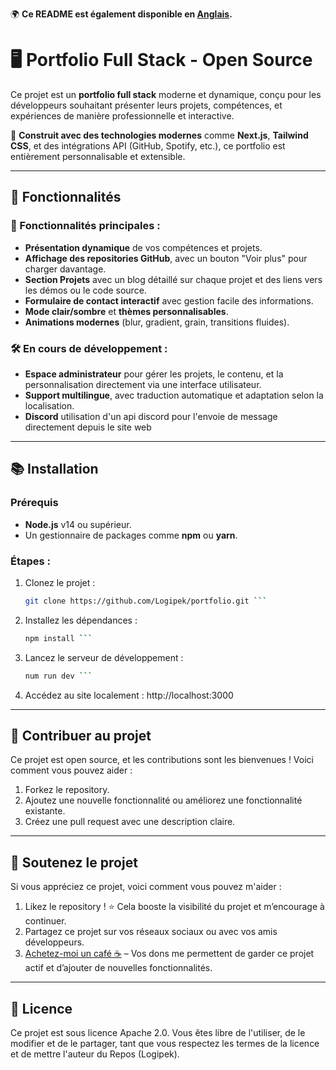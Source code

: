 🌍 **Ce README est également disponible en [Anglais](./README.md).**

# 🖥️ Portfolio Full Stack - Open Source  

Ce projet est un **portfolio full stack** moderne et dynamique, conçu pour les développeurs souhaitant présenter leurs projets, compétences, et expériences de manière professionnelle et interactive.

🎨 **Construit avec des technologies modernes** comme **Next.js**, **Tailwind CSS**, et des intégrations API (GitHub, Spotify, etc.), ce portfolio est entièrement personnalisable et extensible.

---

## 🚀 Fonctionnalités

### 🎯 Fonctionnalités principales :
- **Présentation dynamique** de vos compétences et projets.
- **Affichage des repositories GitHub**, avec un bouton "Voir plus" pour charger davantage.
- **Section Projets** avec un blog détaillé sur chaque projet et des liens vers les démos ou le code source.
- **Formulaire de contact interactif** avec gestion facile des informations.
- **Mode clair/sombre** et **thèmes personnalisables**.
- **Animations modernes** (blur, gradient, grain, transitions fluides).

### 🛠️ En cours de développement :
- **Espace administrateur** pour gérer les projets, le contenu, et la personnalisation directement via une interface utilisateur.
- **Support multilingue**, avec traduction automatique et adaptation selon la localisation.
- **Discord** utilisation d'un api discord pour l'envoie de message directement depuis le site web 


---

## 📚 Installation

### Prérequis
- **Node.js** v14 ou supérieur.
- Un gestionnaire de packages comme **npm** ou **yarn**.

### Étapes :
1. Clonez le projet :  
   ```bash
   git clone https://github.com/Logipek/portfolio.git ```
2. Installez les dépendances :  
   ```bash
   npm install ```
3. Lancez le serveur de développement :
   ```bash
   num run dev ```
4. Accédez au site localement : http://localhost:3000

---

## 🤝 Contribuer au projet

Ce projet est open source, et les contributions sont les bienvenues ! Voici comment vous pouvez aider :

1. Forkez le repository.
2. Ajoutez une nouvelle fonctionnalité ou améliorez une fonctionnalité existante.
3. Créez une pull request avec une description claire.

---

## 💖 Soutenez le projet

Si vous appréciez ce projet, voici comment vous pouvez m'aider :

1. Likez le repository ! ⭐ Cela booste la visibilité du projet et m’encourage à continuer.
2. Partagez ce projet sur vos réseaux sociaux ou avec vos amis développeurs.
3. [Achetez-moi un café ☕](https://buymeacoffee.com/hugo.damion) – Vos dons me permettent de garder ce projet actif et d’ajouter de nouvelles fonctionnalités.

---

## 📜 Licence 

Ce projet est sous licence Apache 2.0. Vous êtes libre de l'utiliser, de le modifier et de le partager, tant que vous respectez les termes de la licence et de mettre l'auteur du Repos (Logipek).
